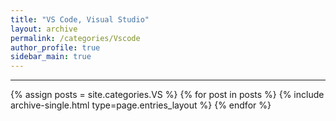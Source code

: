 ```yaml
---
title: "VS Code, Visual Studio"
layout: archive
permalink: /categories/Vscode
author_profile: true
sidebar_main: true
---
```


<!-- 공백이 포함되어 있는 카테고리 이름의 경우 site.categories['a b c'] 이런식으로! -->

***

{% assign posts = site.categories.VS %}
{% for post in posts %} {% include archive-single.html type=page.entries_layout %} {% endfor %}